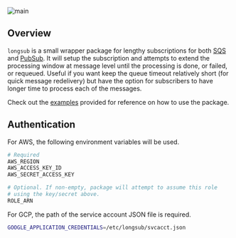 ![main](https://github.com/flowerinthenight/longsub/workflows/main/badge.svg)

## Overview

`longsub` is a small wrapper package for lengthy subscriptions for both [SQS](https://aws.amazon.com/sqs/) and [PubSub](https://cloud.google.com/pubsub/). It will setup the subscription and attempts to extend the processing window at message level until the processing is done, or failed, or requeued. Useful if you want keep the queue timeout relatively short (for quick message redelivery) but have the option for subscribers to have longer time to process each of the messages.

Check out the [examples](./examples/) provided for reference on how to use the package.

## Authentication

For AWS, the following environment variables will be used.
```bash
# Required
AWS_REGION
AWS_ACCESS_KEY_ID
AWS_SECRET_ACCESS_KEY

# Optional. If non-empty, package will attempt to assume this role
# using the key/secret above.
ROLE_ARN
```

For GCP, the path of the service account JSON file is required.
```bash
GOOGLE_APPLICATION_CREDENTIALS=/etc/longsub/svcacct.json
```
